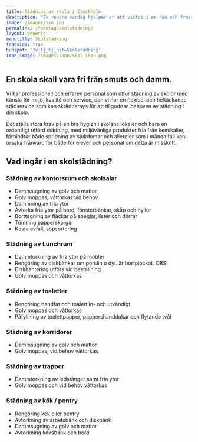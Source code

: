 ```yaml
---
title: Städning av skola i Stockholm
description: "En renare vardag hjälper er att vistas i en ren och fräsch skolmiljö som ger ökat trivsel för elever och personal med högkvalitativ städning. Hör av dig och boka ett kostnadsfritt möte."
image: /images/sko.jpg
permalink: /foretag/skolstadning/
layout: generic
menutitle: Skolstädning
framsida: true
hubspot: '?v_lj_tj_nst=Skolstädning'
icon_image: /images/ikon/skol-ikon.png
---
```

## En skola skall vara fri från smuts och damm. 

Vi har professionell och erfaren personal som utför städning av skolor med känsla för miljö, kvalité och service, och vi har en flexibel och heltäckande städservice som kan skräddarsys för att tillgodose behoven av städning i din skola. 

Det ställs stora krav på en bra hygien i skolans lokaler och bara en ordentligt utförd städning, med miljövänliga produkter fria från kemikalier, förhindrar både spridning av sjukdomar och allergier som i många fall kan orsaka frånvaro för både för elever och personal om detta är misskött.

## Vad ingår i en skolstädning?

### Städning av kontorsrum och skolsalar

* Dammsugning av golv och mattor
* Golv moppas, våttorkas vid behov
* Dammning av fria ytor
* Avtorka fria ytor på bord, fönsterbänkar, skåp och hyllor
* Borttagning av fläckar på speglar, lister och dörrar
* Tömning papperskorgar
* Kasta avfall, sopsortering
 
### Städning av Lunchrum

* Dammtorkning av fria ytor på möbler
* Rengöring av diskbänkar om porslin o dyl. är bortplockat. OBS!
* Diskhantering utförs vid beställning
* Golv moppas och våttorkas

### Städning av toaletter

* Rengöring handfat och toalett in- och utvändigt
* Golv moppas och våttorkas
* Påfyllning av toalettpapper, pappershanddukar och flytande tvål

### Städning av korridorer

* Dammsugning av golv och mattor
* Golv moppas, vid behov våttorkas

### Städning av trappor

* Dammtorkning av ledstänger samt fria ytor
* Golv moppas och vid behov våttorkas

### Städning av kök / pentry

* Rengöring kök eller pentry
* Avtorkning av arbetsbänk och diskbänk
* Dammsugning av golv och mattor
* Avtorkning köksbänk och bord

